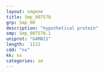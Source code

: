 ```yaml
---
layout: smgene
title: Smp_007570
grp: Smp_00
description: "hypothetical protein"
smp: Smp_007570.1
uniprot: "G4M021"
length:  1122
cdd: "ns"
kk: ns
categories: sm
---
```


